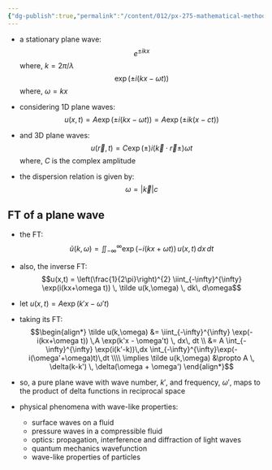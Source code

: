 ```yaml
---
{"dg-publish":true,"permalink":"/content/012/px-275-mathematical-methods/term-2/i-optics/px-275-i0-introduction-to-waves/","noteIcon":"1","created":"2025-02-18T12:39:31.536+00:00","updated":"2025-03-09T13:38:10.114+00:00"}
---
```


- a stationary plane wave:
$$e^{\pm ikx}$$
	where, $k = 2\pi/\lambda$
$$\exp(\pm i(kx - \omega t))$$
	where, $\omega = kx$

- considering 1D plane waves:
$$u(x,t) = A\exp(\pm i(kx - \omega t)) = A\exp(\pm ik(x - ct))$$
- and 3D plane waves:
$$u(\vec r, t) = C \exp(\pm) i (\vec k \cdot \vec r \pm) \omega t$$
	where, $C$ is the complex amplitude
- the dispersion relation is given by:
$$\omega = |\vec k | c$$
## FT of a plane wave
- the FT:
$$\tilde u(k,\omega) = \iint_{-\infty}^{\infty} \exp(-i(kx+\omega t)) \,u(x,t) \, dx\, dt$$
- also, the inverse FT:
$$u(x,t) = \left(\frac{1}{2\pi}\right)^{2} \iint_{-\infty}^{\infty} \exp(i(kx+\omega t)) \, \tilde u(k,\omega) \, dk\, d\omega$$
- let $u(x,t) = A \exp(k'x - \omega't)$
- taking its FT:
$$\begin{align*}
\tilde u(k,\omega) &= \iint_{-\infty}^{\infty} \exp(-i(kx+\omega t)) \,A \exp(k'x - \omega't) \, dx\, dt \\
&= A \int_{-\infty}^{\infty} \exp(i(k'-k))\,dx \int_{-\infty}^{\infty}\exp(-i(\omega'+\omega)t)\,dt \\\\
\implies \tilde u(k,\omega) &\propto A \, \delta(k-k') \, \delta(\omega + \omega')
\end{align*}$$
- so, a pure plane wave with wave number, $k'$, and frequency, $\omega'$, maps to the product of delta functions in reciprocal space

- physical phenomena with wave-like properties:
	- surface waves on a fluid
	- pressure waves in a compressible fluid
	- optics: propagation, interference and diffraction of light waves
	- quantum mechanics wavefunction
	- wave-like properties of particles

